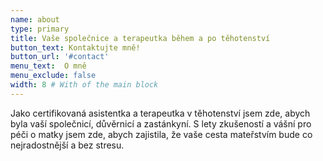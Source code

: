 ```yaml
---
name: about
type: primary
title: Vaše společnice a terapeutka během a po těhotenství
button_text: Kontaktujte mně!
button_url: '#contact'
menu_text:  O mně
menu_exclude: false
width: 8 # With of the main block
---
```

Jako certifikovaná asistentka a terapeutka v těhotenství jsem zde, abych byla vaší společnicí, důvěrnicí a zastánkyní. S lety zkušeností a vášní pro péči o matky jsem zde, abych zajistila, že vaše cesta mateřstvím bude co nejradostnější a bez stresu.